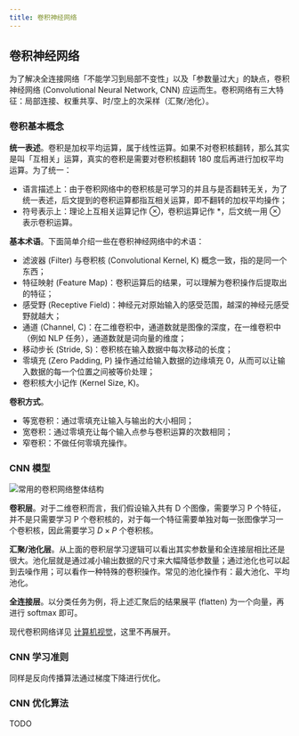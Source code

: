 ```yaml
---
title: 卷积神经网络
---
```


## 卷积神经网络

为了解决全连接网络「不能学习到局部不变性」以及「参数量过大」的缺点，卷积神经网络 (Convolutional Neural Network, CNN) 应运而生。卷积网络有三大特征：局部连接、权重共享、时/空上的次采样（汇聚/池化）。

### 卷积基本概念

**统一表述**。卷积是加权平均运算，属于线性运算。如果不对卷积核翻转，那么其实是叫「互相关」运算，真实的卷积是需要对卷积核翻转 180 度后再进行加权平均运算。为了统一：

- 语言描述上：由于卷积网络中的卷积核是可学习的并且与是否翻转无关，为了统一表述，后文提到的卷积运算都指互相关运算，即不翻转的加权平均操作；
- 符号表示上：理论上互相关运算记作 $\otimes$，卷积运算记作 $*$，后文统一用 $\otimes$ 表示卷积运算。

**基本术语**。下面简单介绍一些在卷积神经网络中的术语：

- 滤波器 (Filter) 与卷积核 (Convolutional Kernel, K) 概念一致，指的是同一个东西；
- 特征映射 (Feature Map)：卷积运算后的结果，可以理解为卷积操作后提取出的特征；
- 感受野 (Receptive Field)：神经元对原始输入的感受范围，越深的神经元感受野就越大；
- 通道 (Channel, C)：在二维卷积中，通道数就是图像的深度，在一维卷积中（例如 NLP 任务），通道数就是词向量的维度；
- 移动步长 (Stride, S)：卷积核在输入数据中每次移动的长度；
- 零填充 (Zero Padding, P) 操作通过给输入数据的边缘填充 $0$，从而可以让输入数据的每一个位置之间被等价处理；
- 卷积核大小记作 (Kernel Size, K)。

**卷积方式**。

- 等宽卷积：通过零填充让输入与输出的大小相同；
- 宽卷积：通过零填充让每个输入点参与卷积运算的次数相同；
- 窄卷积：不做任何零填充操作。


### CNN 模型

![常用的卷积网络整体结构](https://cdn.dwj601.cn/images/20250414094204565.png)

**卷积层**。对于二维卷积而言，我们假设输入共有 D 个图像，需要学习 P 个特征，并不是只需要学习 P 个卷积核的，对于每一个特征需要单独对每一张图像学习一个卷积核，因此需要学习 $D\times P$ 个卷积核。

**汇聚/池化层**。从上面的卷积层学习逻辑可以看出其实参数量和全连接层相比还是很大。池化层就是通过减小输出数据的尺寸来大幅降低参数量；通过池化也可以起到去噪作用；可以看作一种特殊的卷积操作。常见的池化操作有：最大池化、平均池化。

**全连接层**。以分类任务为例，将上述汇聚后的结果展平 (flatten) 为一个向量，再进行 softmax 即可。

现代卷积网络详见 [计算机视觉](../computer-vision/index.md)，这里不再展开。

### CNN 学习准则

同样是反向传播算法通过梯度下降进行优化。

### CNN 优化算法

TODO
